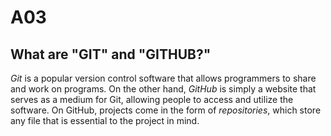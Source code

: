 # A03

## What are "GIT" and "GITHUB?"
*Git* is a popular version control software that allows programmers to share and work on programs. On the other hand, *GitHub* is simply a website that serves as a medium for Git, allowing people to access and utilize the software. On GitHub, projects come in the form of *repositories*, which store any file that is essential to the project in mind.

